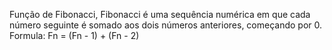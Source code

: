 Função de Fibonacci, Fibonacci é uma sequência numérica em que
cada número seguinte é somado aos dois números anteriores, começando por 0.
Formula: Fn = (Fn - 1) + (Fn - 2)